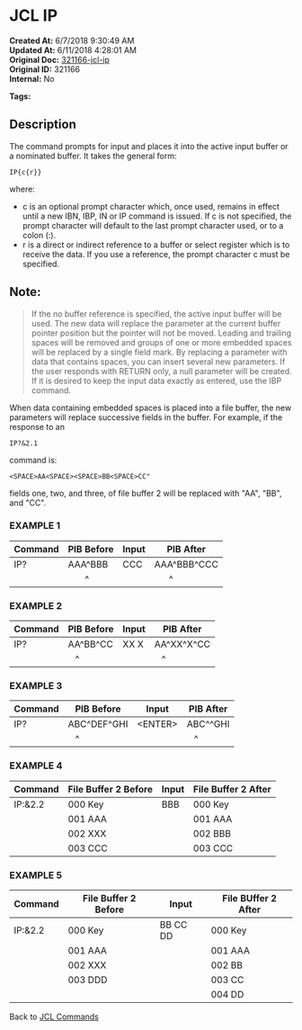 # JCL IP

**Created At:** 6/7/2018 9:30:49 AM  
**Updated At:** 6/11/2018 4:28:01 AM  
**Original Doc:** [321166-jcl-ip](https://docs.jbase.com/45792-jcl/321166-jcl-ip)  
**Original ID:** 321166  
**Internal:** No  

**Tags:**
<badge text='input' vertical='middle' />
<badge text='file' vertical='middle' />
<badge text='buffer' vertical='middle' />
<badge text='jcl' vertical='middle' />

## Description 

The command prompts for input and places it into the active input buffer or a nominated buffer. It takes the general form:

```
IP{c{r}}
```

where:

- c is an optional prompt character which, once used, remains in effect until a new IBN, IBP, IN or IP command is issued. If c is not specified, the prompt character will default to the last prompt character used, or to a colon (:).
- r is a direct or indirect reference to a buffer or select register which is to receive the data. If you use a reference, the prompt character c must be specified.




## Note:


> If the no buffer reference is specified, the active input buffer will be used. The new data will replace the parameter at the current buffer pointer position but the pointer will not be moved. Leading and trailing spaces will be removed and groups of one or more embedded spaces will be replaced by a single field mark. By replacing a parameter with data that contains spaces, you can insert several new parameters. If the user responds with RETURN only, a null parameter will be created. If it is desired to keep the input data exactly as entered, use the IBP command.




When data containing embedded spaces is placed into a file buffer, the new parameters will replace successive fields in the buffer. For example, if the response to an

```
IP?&2.1 
```

command is:

```
<SPACE>AA<SPACE><SPACE>BB<SPACE>CC"
```

fields one, two, and three, of file buffer 2 will be replaced with "AA", "BB", and "CC".



### EXAMPLE 1


| Command<br> | PIB Before<br> | Input<br> | PIB After<br> |
| --- | --- | --- | --- |
| IP?<br> | AAA^BBB<br> | CCC<br> | AAA^BBB^CCC<br> |
| <br> |        ^<br> | <br> |       ^<br> |




### EXAMPLE 2


| Command<br> | PIB Before<br> | Input<br> | PIB After<br> |
| --- | --- | --- | --- |
| IP?<br> | AA^BB^CC<br> | XX X<br> | AA^XX^X^CC<br> |
| <br> |    ^<br> | <br> |    ^<br> |




### EXAMPLE 3


| Command<br> | PIB Before<br> | Input<br> | PIB After<br> |
| --- | --- | --- | --- |
| IP?<br> | ABC^DEF^GHI<br> | &lt;ENTER&gt;<br> | ABC^^GHI<br> |
| <br> |    ^<br> | <br> |    ^<br> |




### EXAMPLE 4


| Command<br> | File Buffer 2 Before<br> | Input<br> | File Buffer 2 After<br> |
| --- | --- | --- | --- |
| IP:&2.2<br> | 000 Key<br> | BBB<br> | 000 Key<br> |
| <br> | 001 AAA<br> | <br> | 001 AAA<br> |
| <br> | 002 XXX<br> | <br> | 002 BBB<br> |
| <br> | 003 CCC<br> | <br> | 003 CCC<br> |




### EXAMPLE 5


| Command<br> | File Buffer 2 Before<br> | Input<br> | File BUffer 2 After<br> |
| --- | --- | --- | --- |
| IP:&2.2<br> | 000 Key<br> | BB CC DD<br> | 000 Key<br> |
| <br> | 001 AAA<br> | <br> | 001 AAA<br> |
| <br> | 002 XXX<br> | <br> | 002 BB<br> |
| <br> | 003 DDD<br> | <br> | 003 CC<br> |
| <br> | <br> | <br> | 004 DD<br> |




Back to [JCL Commands](./../jcl-commands)
